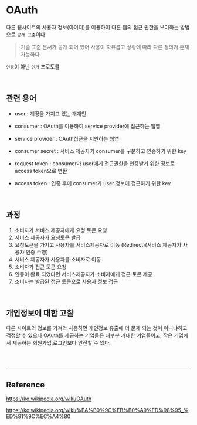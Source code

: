 # OAuth

다른 웹사이트의 사용자 정보(아이디)를 이용하여 다른 웹의 접근 권한을 부여하는 방법으로 `공개 표준`이다.

> 기술 표준 문서가 공개 되어 있어 사용이 자유롭고 상황에 따라 다른 정의가 존재 가능하다.

`인증`이 아닌 `인가` 프로토콜

<br>

## 관련 용어

- user : 계정을 가지고 있는 개개인

- consumer : OAuth를 이용하여 service provider에 접근하는 웹앱
- service provider : OAuth접근을 지원하는 웹앱
- consumer secret : 서비스 제공자가 consumer를 구분하고 인증하기 위한 key
- request token : consumer가 user에게 접근권한을 인증받기 위한 정보로 access token으로 변환
- access token : 인증 후에 consumer가 user 정보에 접근하기 위한 key

<br>

## 과정

1. 소비자가 서비스 제공자에게 요청 토큰 요청
1. 서비스 제공자가 요청토큰 발급
1. 요청토큰을 가지고 사용자를 서비스제공자로 이동 (Redirect)(서비스 제공자가 사용자 인증 수행)
1. 서비스 제공자가 사용자를 소비자로 이동
1. 소비자가 접근 토큰 요청
1. 인증이 완료 되었다면 서비스제공자가 소비자에게 접근 토큰 제공
1. 소비자는 발급된 접근 토큰으로 사용자 정보 접근

<br>

## 개인정보에 대한 고찰

다른 사이트의 정보를 가져와 사용하면 개인정보 유출에 더 문제 되는 것이 아니냐하고 걱정할 수 있으나 OAuth를 제공하는 기업들은 대부분 거대한 기업들이고, 작은 기업에서 제공하는 회원가입,로그인보다 안전할 수 있다.

<br><br>

---

## Reference

https://ko.wikipedia.org/wiki/OAuth

https://ko.wikipedia.org/wiki/%EA%B0%9C%EB%B0%A9%ED%98%95_%ED%91%9C%EC%A4%80
